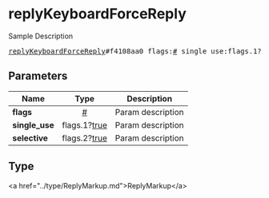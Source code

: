 # replyKeyboardForceReply

Sample Description

<pre>
<a href="../constructor/replyKeyboardForceReply.md">replyKeyboardForceReply</a>#f4108aa0 flags:<a href="../type/#.md">#</a> single_use:flags.1?<a href="../type/true.md">true</a> selective:flags.2?<a href="../type/true.md">true</a> = <a href="../type/ReplyMarkup.md">ReplyMarkup</a>;
</pre>

## Parameters

| Name | Type | Description |
|------|:----:|-------------|
| **flags** | <a href="../type/#.md">#</a> | Param description |
| **single_use** | flags.1?<a href="../type/true.md">true</a> | Param description |
| **selective** | flags.2?<a href="../type/true.md">true</a> | Param description |

## Type

&lt;a href=&#34;../type/ReplyMarkup.md&#34;&gt;ReplyMarkup&lt;/a&gt;
